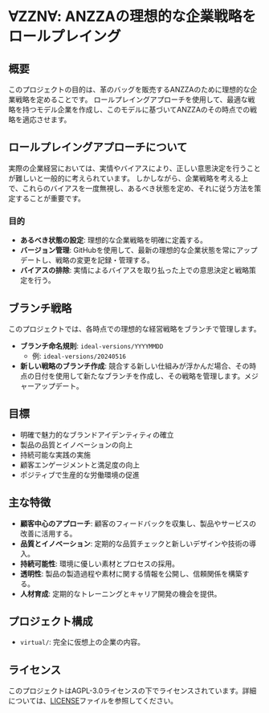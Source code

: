 # ∀ZZN∀: ANZZAの理想的な企業戦略をロールプレイング

## 概要
このプロジェクトの目的は、革のバッグを販売するANZZAのために理想的な企業戦略を定めることです。
ロールプレイングアプローチを使用して、最適な戦略を持つモデル企業を作成し、このモデルに基づいてANZZAのその時点での戦略を適応させます。

## ロールプレイングアプローチについて
実際の企業経営においては、実情やバイアスにより、正しい意思決定を行うことが難しいと一般的に考えられています。
しかしながら、企業戦略を考える上で、これらのバイアスを一度無視し、あるべき状態を定め、それに従う方法を策定することが重要です。

### 目的
- **あるべき状態の設定**: 理想的な企業戦略を明確に定義する。
- **バージョン管理**: GitHubを使用して、最新の理想的な企業状態を常にアップデートし、戦略の変更を記録・管理する。
- **バイアスの排除**: 実情によるバイアスを取り払った上での意思決定と戦略策定を行う。

## ブランチ戦略
このプロジェクトでは、各時点での理想的な経営戦略をブランチで管理します。
- **ブランチ命名規則**: `ideal-versions/YYYYMMDD`
  - 例: `ideal-versions/20240516`
- **新しい戦略のブランチ作成**: 競合する新しい仕組みが浮かんだ場合、その時点の日付を使用して新たなブランチを作成し、その戦略を管理します。メジャーアップデート。

## 目標
- 明確で魅力的なブランドアイデンティティの確立
- 製品の品質とイノベーションの向上
- 持続可能な実践の実施
- 顧客エンゲージメントと満足度の向上
- ポジティブで生産的な労働環境の促進

## 主な特徴
- **顧客中心のアプローチ**: 顧客のフィードバックを収集し、製品やサービスの改善に活用する。
- **品質とイノベーション**: 定期的な品質チェックと新しいデザインや技術の導入。
- **持続可能性**: 環境に優しい素材とプロセスの採用。
- **透明性**: 製品の製造過程や素材に関する情報を公開し、信頼関係を構築する。
- **人材育成**: 定期的なトレーニングとキャリア開発の機会を提供。

## プロジェクト構成
- `virtual/`: 完全に仮想上の企業の内容。


## ライセンス
このプロジェクトはAGPL-3.0ライセンスの下でライセンスされています。詳細については、[LICENSE](LICENSE)ファイルを参照してください。

